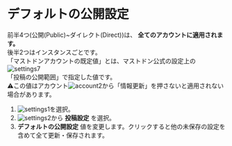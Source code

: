 # デフォルトの公開設定

前半4つ(公開(Public)~ダイレクト(Direct))は、 __全てのアカウントに適用されます。__  
後半2つはインスタンスごとです。  
「マストドンアカウントの既定値」とは、マストドン公式の設定上の  
![settings7](https://dl.thedesk.top/media/settings7.PNG)  
「投稿の公開範囲」で指定した値です。  
⚠️この値はアカウント![account2](https://dl.thedesk.top/media/account2.PNG)から「情報更新」を押さないと適用されない場合があります。  

1. ![settings1](https://dl.thedesk.top/media/settings1.PNG)を選択。
1. ![settings2](https://dl.thedesk.top/media/settings2.PNG)から __投稿設定__ を選択。
1.  __デフォルトの公開設定__ 値を変更します。クリックすると他の未保存の設定を含めて全て更新・保存されます。
